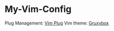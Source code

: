 # My-Vim-Config
Plug Management: [Vim Plug](https://github.com/junegunn/vim-plug)
Vim theme: [Gruxvbox](https://github.com/morhetz/gruvbox)


